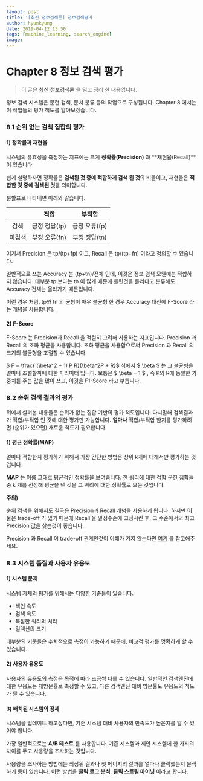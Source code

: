 ```yaml
---
layout: post
title: '[최신 정보검색론] 정보검색평가'
author: hyunkyung
date: 2019-04-12 13:50
tags: [machine_learning, search_engine]
image: 
---
```


# Chapter 8 정보 검색 평가

> 이 글은 [최신 정보검색론](<https://nlp.stanford.edu/IR-book/pdf/irbookonlinereading.pdf>) 을 읽고 정리 한 내용입니다.



정보 검색 시스템은 문헌 검색, 문서 분류 등의 작업으로 구성됩니다. Chapter 8 에서는 이 작업들의 평가 척도를 알아보겠습니다.



### 8.1 순위 없는 검색 집합의 평가



#### 1) 정확률과 재현율

시스템의 유효성을 측정하는 지표에는 크게 **정확률(Precision)** 과 **재현율(Recall)**이 있습니다.

쉽게 설명하자면 정확률은 **검색된 것 중에 적합하게 검색 된 것**의 비율이고, 재현율은 **적합한 것 중에 검색된 것**을 의미합니다.

분할표로 나타내면 아래와 같습니다.

|        |     적합      |    부적합     |
| :----: | :-----------: | :-----------: |
|  검색  | 긍정 정답(tp) | 긍정 오류(fp) |
| 미검색 | 부정 오류(fn) | 부정 정답(tn) |

여기서 Precision 은 tp/(tp+fp) 이고, Recall 은 tp/(tp+fn) 이라고 정의할 수 있습니다. 

일반적으로 쓰는 Accuracy 는 (tp+tn)/전체 인데, 이것은 정보 검색 모델에는 적합하지 않습니다. 대부분 tp 보다는 tn 이 많게 때문에 틀린것을 틀리다고 분류해도 Accuracy 전체는 올라가기 때문입니다.

이런 경우 처럼, tp와 tn 의 균형이 매우 불균형 한 경우 Accuracy 대신에 F-Score 라는 개념을 사용합니다.



#### 2) F-Score

F-Score 는 Precision과 Recall 을 적절히 고려해 사용하는 지표입니다. Precision 과 Recall 의 조화 평균을 사용합니다.  조화 평균을 사용함으로써 Precision 과 Recall 의 크기의 불균형을 조절할 수 있습니다.

$ F = \frac{ (\beta^2 + 1) P R}{\beta^2P + R}$ 식에서 $ \beta $ 는 그 불균형을 얼마나 조절할까에 대한 파라미터 입니다. 보통은 $ \beta = 1 $ , 즉 P와 R에 동일한 가중치를 주는 값을 많이 쓰고, 이것을 F1-Score 라고 부릅니다.  



### 8.2 순위 검색 결과의 평가



위에서 살펴본 내용들은 순위가 없는 집합 기반의 평가 척도입니다. 다시말해 검색결과가 적합/부적합 인 것에 대한 평가만 가능합니다. **얼마나** 적합/부적합 한지를 평가하려면 (순위가 있으면) 새로운 척도가 필요합니다.



#### 1) 평균 정확률(MAP)

얼마나 적합한지 평가하기 위해서 가장 간단한 방법은 상위 k개에 대해서만 평가하는 것입니다. 

**MAP** 는 이름 그대로 평균적인 정확률을 보여줍니다. 한 쿼리에 대한 적합 문헌 집합들 중 k 개를 선정해 평균을 낸 것을 그 쿼리에 대한 정확률로 보는 것입니다.  



**주의)**

순위 검색을 위해서도 결국은 Precision과 Recall 개념을 사용하게 됩니다. 하지만 이 둘은 trade-off 가 있기 때문에 Recall 을 일정수준에 고정시킨 후, 그 수준에서의 최고 Precision 값을 찾는것이 좋습니다.

Precision 과  Recall 이  trade-off 관계인것이 이해가 가지 않는다면 [여기](https://sumniya.tistory.com/26) 를 참고해주세요.



### 8.3 시스템 품질과 사용자 유용도



#### 1) 시스템 문제

시스템 자체의 평가를 위해서는 다양한 기준들이 있습니다.

- 색인 속도
- 검색 속도
- 복잡한 쿼리의 처리 
- 컬렉션의 크기

대부분의 기준들은 수치적으로 측정이 가능하기 때문에, 비교적 평가를 명확하게 할 수 있습니다.



#### 2) 사용자 유용도

사용자의 유용도의 측정은 목적에 따라 조금씩 다를 수 있습니다. 일반적인 검색엔진에 대한 유용도는 재방문률로 측정할 수 있고, 다른 검색엔진 대비 방문률도 유용도의 척도가 될 수 있습니다.  



#### 3) 배치된 시스템의 정제

시스템을 업데이트 하고싶다면, 기존 시스템 대비 사용자의 만족도가 높은지를 알 수 있어야 합니다.

가장 일반적으로는 **A/B 테스트** 를 사용합니다. 기존 시스템과 제안 시스템에 한 가지의 차이를 두고 사용량을 조사하는 것입니다.

사용량을 조사하는 방법에는 최상위 결과나 첫 페이지의 결과를 얼마나 클릭했는지 분석하기 등이 있습니다. 이런 방법을 **클릭 로그 분석**, **클릭 스트림 마이닝** 이라고 합니다.













